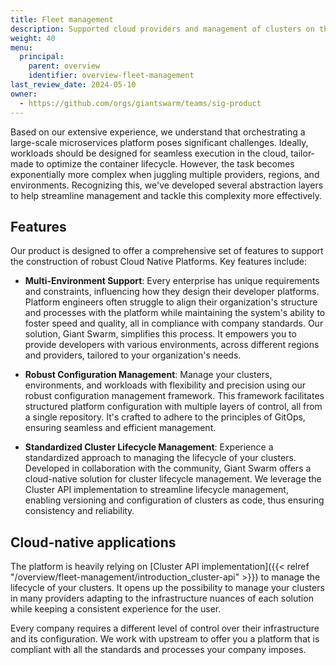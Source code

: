 ```yaml
---
title: Fleet management
description: Supported cloud providers and management of clusters on the Giant Swarm platform.
weight: 40
menu:
  principal:
    parent: overview
    identifier: overview-fleet-management
last_review_date: 2024-05-10
owner:
  - https://github.com/orgs/giantswarm/teams/sig-product
---
```


Based on our extensive experience, we understand that orchestrating a large-scale microservices platform poses significant challenges. Ideally, workloads should be designed for seamless execution in the cloud, tailor-made to optimize the container lifecycle. However, the task becomes exponentially more complex when juggling multiple providers, regions, and environments. Recognizing this, we've developed several abstraction layers to help streamline management and tackle this complexity more effectively.

## Features

Our product is designed to offer a comprehensive set of features to support the construction of robust Cloud Native Platforms. Key features include:

- **Multi-Environment Support**: Every enterprise has unique requirements and constraints, influencing how they design their developer platforms. Platform engineers often struggle to align their organization's structure and processes with the platform while maintaining the system's ability to foster speed and quality, all in compliance with company standards. Our solution, Giant Swarm, simplifies this process. It empowers you to provide developers with various environments, across different regions and providers, tailored to your organization's needs.

- **Robust Configuration Management**: Manage your clusters, environments, and workloads with flexibility and precision using our robust configuration management framework. This framework facilitates structured platform configuration with multiple layers of control, all from a single repository. It's crafted to adhere to the principles of GitOps, ensuring seamless and efficient management.

- **Standardized Cluster Lifecycle Management**: Experience a standardized approach to managing the lifecycle of your clusters. Developed in collaboration with the community, Giant Swarm offers a cloud-native solution for cluster lifecycle management. We leverage the Cluster API implementation to streamline lifecycle management, enabling versioning and configuration of clusters as code, thus ensuring consistency and reliability.

## Cloud-native applications

The platform is heavily relying on [Cluster API implementation]({{< relref "/overview/fleet-management/introduction_cluster-api" >}}) to manage the lifecycle of your clusters. It opens up the possibility to manage your clusters in many providers adapting to the infrastructure nuances of each solution while keeping a consistent experience for the user.

Every company requires a different level of control over their infrastructure and its configuration. We work with upstream to offer you a platform that is compliant with all the standards and processes your company imposes.
